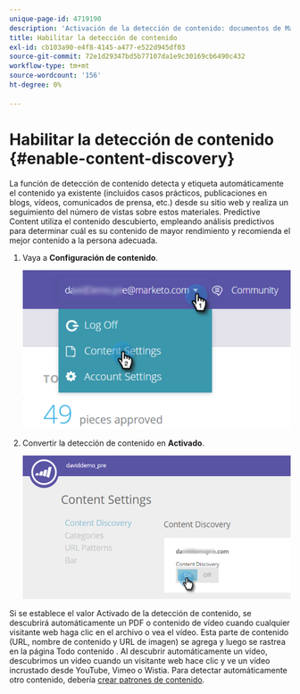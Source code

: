 ```yaml
---
unique-page-id: 4719190
description: 'Activación de la detección de contenido: documentos de Marketo: documentación del producto'
title: Habilitar la detección de contenido
exl-id: cb103a90-e4f8-4145-a477-e522d945df03
source-git-commit: 72e1d29347bd5b77107da1e9c30169cb6490c432
workflow-type: tm+mt
source-wordcount: '156'
ht-degree: 0%

---
```


# Habilitar la detección de contenido {#enable-content-discovery}

La función de detección de contenido detecta y etiqueta automáticamente el contenido ya existente (incluidos casos prácticos, publicaciones en blogs, vídeos, comunicados de prensa, etc.) desde su sitio web y realiza un seguimiento del número de vistas sobre estos materiales.  Predictive Content utiliza el contenido descubierto, empleando análisis predictivos para determinar cuál es su contenido de mayor rendimiento y recomienda el mejor contenido a la persona adecuada.

1. Vaya a **Configuración de contenido**.

   ![](assets/settings-dropdown-hand.png)

1. Convertir la detección de contenido en **Activado**.

   ![](assets/content-discovery-on-hand.png)

Si se establece el valor Activado de la detección de contenido, se descubrirá automáticamente un PDF o contenido de vídeo cuando cualquier visitante web haga clic en el archivo o vea el vídeo. Esta parte de contenido (URL, nombre de contenido y URL de imagen) se agrega y luego se rastrea en la página Todo contenido . Al descubrir automáticamente un vídeo, descubrimos un vídeo cuando un visitante web hace clic y ve un vídeo incrustado desde YouTube, Vimeo o Wistia. Para detectar automáticamente otro contenido, debería [crear patrones de contenido](/help/marketo/product-docs/predictive-content/getting-started/create-content-patterns.md).
